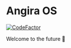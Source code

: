 # Angira OS

[![CodeFactor](https://www.codefactor.io/repository/github/abhishekangira/angira-os/badge)](https://www.codefactor.io/repository/github/abhishekangira/angira-os)

Welcome to the future 🌌
